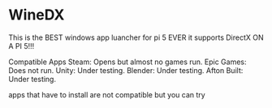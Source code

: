 # WineDX
This is the BEST windows app luancher for pi 5 EVER it supports DirectX ON A PI 5!!!

Compatible Apps
Steam: Opens but almost no games run.
Epic Games: Does not run.
Unity: Under testing.
Blender: Under testing.
Afton Built: Under testing.

apps that have to install are not compatible but you can try